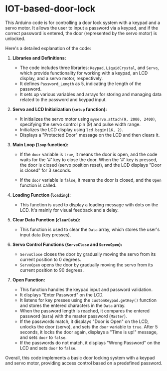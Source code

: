 # IOT-based-door-lock
This Arduino code is for controlling a door lock system with a keypad and a servo motor. It allows the user to input a password via a keypad, and if the correct password is entered, the door (represented by the servo motor) is unlocked.

Here's a detailed explanation of the code:

1. **Libraries and Definitions:**
   - The code includes three libraries: `Keypad`, `LiquidCrystal`, and `Servo`, which provide functionality for working with a keypad, an LCD display, and a servo motor, respectively.
   - It defines `Password_Length` as 5, indicating the length of the password.
   - It sets up various variables and arrays for storing and managing data related to the password and keypad input.

2. **Servo and LCD Initialization (`setup` function):**
   - It initializes the servo motor using `myservo.attach(9, 2000, 2400)`, specifying the servo control pin (9) and pulse width range.
   - Initializes the LCD display using `lcd.begin(16, 2)`.
   - Displays a "Protected Door" message on the LCD and then clears it.

3. **Main Loop (`loop` function):**
   - If the `door` variable is `true`, it means the door is open, and the code waits for the '#' key to close the door. When the '#' key is pressed, the door is closed (servo position reset), and the LCD displays "Door is closed" for 3 seconds.

   - If the `door` variable is `false`, it means the door is closed, and the `Open` function is called.

4. **Loading Function (`loading`):**
   - This function is used to display a loading message with dots on the LCD. It's mainly for visual feedback and a delay.

5. **Clear Data Function (`clearData`):**
   - This function is used to clear the `Data` array, which stores the user's input data (key presses).

6. **Servo Control Functions (`ServoClose` and `ServoOpen`):**
   - `ServoClose` closes the door by gradually moving the servo from its current position to 0 degrees.
   - `ServoOpen` opens the door by gradually moving the servo from its current position to 90 degrees.

7. **Open Function:**
   - This function handles the keypad input and password validation.
   - It displays "Enter Password" on the LCD.
   - It listens for key presses using the `customKeypad.getKey()` function and stores the entered characters in the `Data` array.
   - When the password length is reached, it compares the entered password (`Data`) with the master password (`Master`).
   - If the passwords match, it displays "Door is Open" on the LCD, unlocks the door (servo), and sets the `door` variable to `true`. After 5 seconds, it locks the door again, displays a "Time is up!" message, and sets `door` to `false`.
   - If the passwords do not match, it displays "Wrong Password" on the LCD and sets `door` to `false`.

Overall, this code implements a basic door locking system with a keypad and servo motor, providing access control based on a predefined password.
